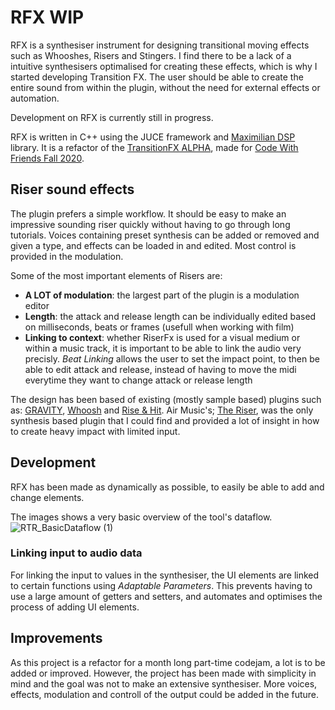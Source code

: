 # RFX WIP
 
RFX is a synthesiser instrument for designing transitional moving effects such as Whooshes, Risers and Stingers. I find there to be a lack of a intuitive synthesisers optimalised for creating these effects, which is why I started developing Transition FX. The user should be able to create the entire sound from within the plugin, without the need for external effects or automation.

Development on RFX is currently still in progress.

RFX is written in C++ using the JUCE framework and [Maximilian DSP](https://github.com/micknoise/Maximilian) library. It is a refactor of the [TransitionFX ALPHA](https://github.com/StijndeK/TransitionFX-ALPHA), made for [Code With Friends Fall 2020](https://codewithfriends.io/events/cwf-fall-2020/).

## Riser sound effects
The plugin prefers a simple workflow. It should be easy to make an impressive sounding riser quickly without having to go through long tutorials. Voices containing preset synthesis can be added or removed and given a type, and effects can be loaded in and edited. Most control is provided in the modulation. 

Some of the most important elements of Risers  are:
- **A LOT of modulation**: the largest part of the plugin is a modulation editor
- **Length**: the attack and release length can be individually edited based on milliseconds, beats or frames (usefull when working with film)
- **Linking to context**: whether RiserFx is used for a visual medium or within a music track, it is important to be able to link the audio very precisly. *Beat Linking* allows the user to set the impact point, to then be able to edit attack and release, instead of having to move the midi everytime they want to change attack or release length

The design has been based of existing (mostly sample based) plugins such as: [GRAVITY](https://heavyocity.com/product/gravity/), [Whoosh](https://tonsturm.com/software/whoosh/) and [Rise & Hit](https://www.native-instruments.com/en/products/komplete/cinematic/rise-hit/). Air Music's; [The Riser](https://www.airmusictech.com/product/the-riser), was the only synthesis based plugin that I could find and provided a lot of insight in how to create heavy impact with limited input.

## Development
RFX has been made as dynamically as possible, to easily be able to add and change elements. 

The images shows a very basic overview of the tool's dataflow.
![RTR_BasicDataflow (1)](https://user-images.githubusercontent.com/31696336/110832977-3031a100-829c-11eb-8fcd-9c439dc2b9d0.png)

### Linking input to audio data
For linking the input to values in the synthesiser, the UI elements are linked to certain functions using *Adaptable Parameters*. This prevents having to use a large amount of getters and setters, and automates and optimises the process of adding UI elements.

<!---
dit allemaal gewoon 1 voor 1 invullen en waar nodig visuals maken en code examples


[] examples per different type (some inputs need more other data)
[] link to processor
[] adaptable parameters

- code ex
- figure

### RUN THROUGH EXAMPLE OF CREATING A UI ELEMENT EASILY IN EDITOR, TO LINKING IT WITH ADAPTABLE PARAM, TO WHAT IT EDITS. THIS EXPLAINS EVERYTHINGS

### Editors
baseclass, linking, modulation component

### Envelopes
- code ex

JUST EXAMPLE OF HOW ENVELOPE WORKS.
- figure

### Voices system
[] voices containing presets, subvoices

- code ex
- figure

### Modulation editor

- code ex
- figure

### DSP

- code ex
- figure

### paramsetfunctions
hoe link doen naar processor
- code ex
- figure

--->

## Improvements
As this project is a refactor for a month long part-time codejam, a lot is to be added or improved. However, the project has been made with simplicity in mind and the goal was not to make an extensive synthesiser. More voices, effects, modulation and controll of the output could be added in the future.
